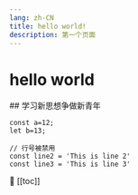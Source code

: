 ```yaml
---
lang: zh-CN
title: hello world!
description: 第一个页面
---
```


<script setup>
    import Home from  "@/views/Home"
</script>

# hello world

<Home/>
## 学习新思想争做新青年

```js{1,6-8}
const a=12;
let b=13;
```

```ts:no-line-numbers
// 行号被禁用
const line2 = 'This is line 2'
const line3 = 'This is line 3'
```

:eyes:
[[toc]]
